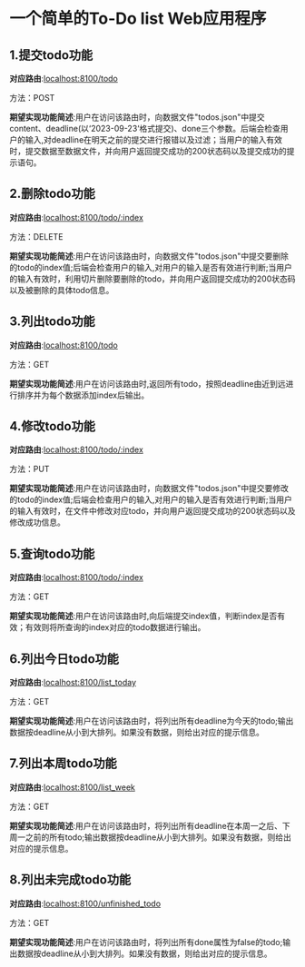 # 一个简单的To-Do list Web应用程序

## 1.提交todo功能

**对应路由**:[localhost:8100/todo]()

方法：POST

**期望实现功能简述**:用户在访问该路由时，向数据文件"todos.json"中提交content、deadline(以‘2023-09-23‘格式提交)、done三个参数。后端会检查用户的输入,对deadline在明天之前的提交进行报错以及过滤；当用户的输入有效时，提交数据至数据文件，并向用户返回提交成功的200状态码以及提交成功的提示语句。

## 2.删除todo功能

**对应路由**:[localhost:8100/todo/:index]()

方法：DELETE

**期望实现功能简述**:用户在访问该路由时，向数据文件"todos.json"中提交要删除的todo的index值;后端会检查用户的输入,对用户的输入是否有效进行判断;当用户的输入有效时，利用切片删除要删除的todo，并向用户返回提交成功的200状态码以及被删除的具体todo信息。

## 3.列出todo功能

**对应路由**:[localhost:8100/todo]()

方法：GET

**期望实现功能简述**:用户在访问该路由时,返回所有todo，按照deadline由近到远进行排序并为每个数据添加index后输出。

## 4.修改todo功能

**对应路由**:[localhost:8100/todo/:index]()

方法：PUT

**期望实现功能简述**:用户在访问该路由时，向数据文件"todos.json"中提交要修改的todo的index值;后端会检查用户的输入,对用户的输入是否有效进行判断;当用户的输入有效时，在文件中修改对应todo，并向用户返回提交成功的200状态码以及修改成功信息。

## 5.查询todo功能

**对应路由**:[localhost:8100/todo/:index]()

方法：GET

**期望实现功能简述**:用户在访问该路由时,向后端提交index值，判断index是否有效；有效则将所查询的index对应的todo数据进行输出。

## 6.列出今日todo功能

**对应路由**:[localhost:8100/list_today]()

方法：GET

**期望实现功能简述**:用户在访问该路由时，将列出所有deadline为今天的todo;输出数据按deadline从小到大排列。如果没有数据，则给出对应的提示信息。

## 7.列出本周todo功能

**对应路由**:[localhost:8100/list_week]()

方法：GET

**期望实现功能简述**:用户在访问该路由时，将列出所有deadline在本周一之后、下周一之前的所有todo;输出数据按deadline从小到大排列。如果没有数据，则给出对应的提示信息。

## 8.列出未完成todo功能

**对应路由**:[localhost:8100/unfinished_todo]()

方法：GET

**期望实现功能简述**:用户在访问该路由时，将列出所有done属性为false的todo;输出数据按deadline从小到大排列。如果没有数据，则给出对应的提示信息。
